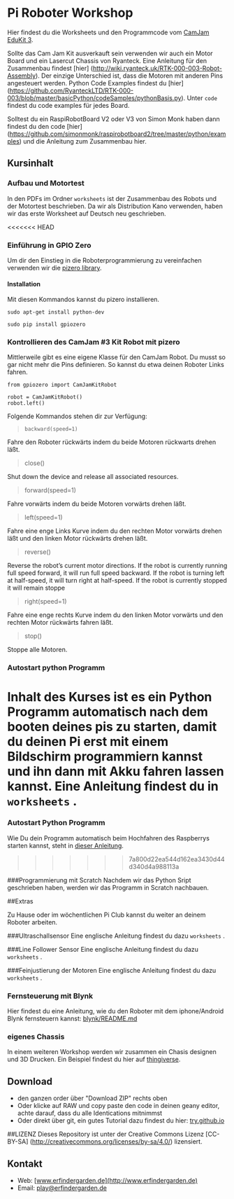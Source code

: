 # Pi Roboter Workshop
Hier findest du die Worksheets und den Programmcode vom [CamJam EduKit 3](http://camjam.me/?page_id=1035). 

Sollte das Cam Jam Kit ausverkauft sein verwenden wir auch ein Motor Board und ein Lasercut Chassis von Ryanteck. Eine Anleitung für den Zusammenbau findest [hier] (http://wiki.ryanteck.uk/RTK-000-003-Robot-Assembly). Der einzige Unterschied ist, dass die Motoren mit anderen Pins angesteuert werden. Python Code Examples findest du [hier] (https://github.com/RyanteckLTD/RTK-000-003/blob/master/basicPython/codeSamples/pythonBasis.py). Unter `code` findest du code examples für jedes Board. 

Solltest du ein RaspiRobotBoard V2 oder V3 von Simon Monk haben dann findest du den code [hier] (https://github.com/simonmonk/raspirobotboard2/tree/master/python/examples) und die Anleitung zum Zusammenbau hier.



## Kursinhalt
### Aufbau und Motortest
In den PDFs im Ordner `worksheets` ist der Zusammenbau des Robots und der Motortest beschrieben. Da wir als Distribution Kano verwenden, haben wir das erste Worksheet auf Deutsch neu geschrieben. 

<<<<<<< HEAD
### Einführung in GPIO Zero

Um dir den Einstieg in die Roboterprogrammierung zu vereinfachen verwenden wir die [pizero library](https://gpiozero.readthedocs.org/en/v1.1.0/). 


#### Installation 

Mit diesen Kommandos kannst du pizero installieren. 

```
sudo apt-get install python-dev

```

``` 
sudo pip install gpiozero

```

### Kontrollieren des CamJam #3 Kit Robot mit pizero

Mittlerweile gibt es eine eigene Klasse für den CamJam Robot. Du musst so gar nicht mehr die Pins definieren. So kannst du etwa deinen Roboter Links fahren. 

```
from gpiozero import CamJamKitRobot

robot = CamJamKitRobot()
robot.left()

```
Folgende Kommandos stehen dir zur Verfügung:  


> `backward(speed=1)`

Fahre den Roboter rückwärts indem du beide Motoren rückwarts drehen läßt.
 
>  close()

Shut down the device and release all associated resources.
 
> forward(speed=1)

Fahre vorwärts indem du beide Motoren vorwärts drehen läßt. 
 
>  left(speed=1)

Fahre eine enge Links Kurve indem du den rechten Motor vorwärts drehen läßt und den linken Motor rückwärts drehen läßt. 
 
>  reverse()

Reverse the robot’s current motor directions. If the robot is currently running full speed forward, it will run full speed backward. If the robot is turning left at half-speed, it will turn right at half-speed. If the robot is currently stopped it will remain stoppe
 
>  right(speed=1)

Fahre eine enge rechts Kurve indem du den linken Motor vorwärts und den rechten Motor rückwärts fahren läßt. 
 
>  stop() 
 
Stoppe alle Motoren. 

### Autostart python Programm

Inhalt des Kurses ist es ein Python Programm automatisch nach dem booten deines pis zu starten, damit du deinen Pi erst mit einem Bildschirm programmiern kannst und ihn dann mit Akku fahren lassen kannst. Eine Anleitung findest du in `worksheets` .
=======
### Autostart Python Programm
Wie Du dein Programm automatisch beim Hochfahren des Raspberrys starten kannst, steht in [dieser Anleitung](Autostart.md).
>>>>>>> 7a800d22ea544d162ea3430d44d340d4a988113a

###Programmierung mit Scratch
Nachdem wir das Python Sript geschrieben haben, werden wir das Programm in Scratch nachbauen. 


##Extras

Zu Hause oder im wöchentlichen Pi Club kannst du weiter an deinem Roboter arbeiten. 

###Ultraschallsensor
Eine englische Anleitung findest du dazu `worksheets` 
.

###Line Follower Sensor
Eine englische Anleitung findest du dazu `worksheets` 
.

###Feinjustierung der Motoren
Eine englische Anleitung findest du dazu `worksheets` 
.

### Fernsteuerung mit Blynk
Hier findest du eine Anleitung, wie du den Roboter mit dem iphone/Android Blynk fernsteuern kannst: [blynk/README.md](blynk/README.md)

### eigenes Chassis
In einem weiteren Workshop werden wir zusammen ein Chasis designen und 3D Drucken. Ein Beispiel findest du hier auf [thingiverse](http://www.thingiverse.com/thing:1113796/#files). 

## Download 
* den ganzen order über "Download ZIP" rechts oben
* Oder klicke auf RAW und copy paste den code in deinen geany editor, achte darauf, dass du alle Identications mitnimmst
* Oder direkt über git, ein gutes Tutorial dazu findest du hier: [try.github.io](https://try.github.io)

##LIZENZ
Dieses Repository ist unter der Creative Commons Lizenz [CC-BY-SA] (http://creativecommons.org/licenses/by-sa/4.0/) lizensiert. 


## Kontakt
* Web: [www.erfindergarden.de](http://www.erfindergarden.de)
* Email: [play@erfindergarden.de](mailto:play@erfindergarden.de)